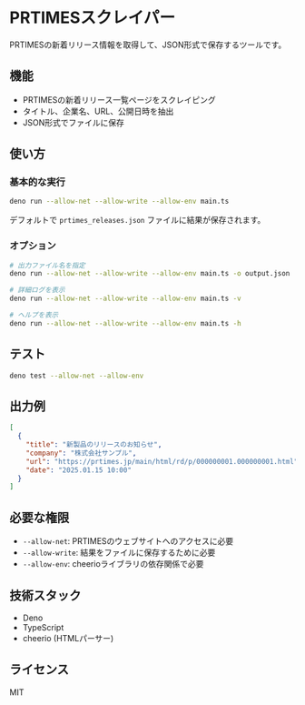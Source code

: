 # PRTIMESスクレイパー

PRTIMESの新着リリース情報を取得して、JSON形式で保存するツールです。

## 機能

- PRTIMESの新着リリース一覧ページをスクレイピング
- タイトル、企業名、URL、公開日時を抽出
- JSON形式でファイルに保存

## 使い方

### 基本的な実行

```bash
deno run --allow-net --allow-write --allow-env main.ts
```

デフォルトで `prtimes_releases.json` ファイルに結果が保存されます。

### オプション

```bash
# 出力ファイル名を指定
deno run --allow-net --allow-write --allow-env main.ts -o output.json

# 詳細ログを表示
deno run --allow-net --allow-write --allow-env main.ts -v

# ヘルプを表示
deno run --allow-net --allow-write --allow-env main.ts -h
```

## テスト

```bash
deno test --allow-net --allow-env
```

## 出力例

```json
[
  {
    "title": "新製品のリリースのお知らせ",
    "company": "株式会社サンプル",
    "url": "https://prtimes.jp/main/html/rd/p/000000001.000000001.html",
    "date": "2025.01.15 10:00"
  }
]
```

## 必要な権限

- `--allow-net`: PRTIMESのウェブサイトへのアクセスに必要
- `--allow-write`: 結果をファイルに保存するために必要
- `--allow-env`: cheerioライブラリの依存関係で必要

## 技術スタック

- Deno
- TypeScript
- cheerio (HTMLパーサー)

## ライセンス

MIT
